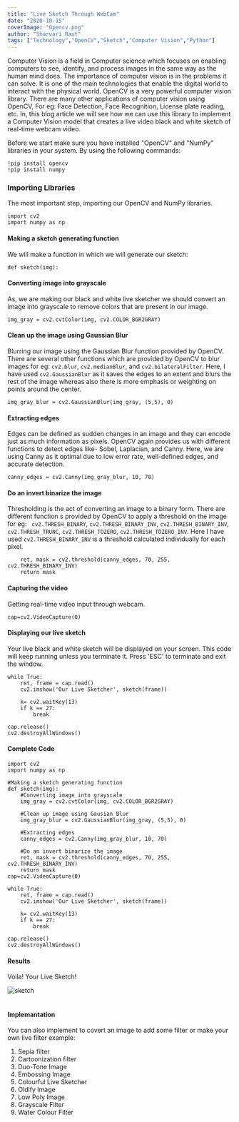 ```yaml
---
title: "Live Sketch Through WebCam"
date: "2020-10-15"
coverImage: "Opencv.png"
author: "Sharvari Raut"
tags: ["Technology","OpenCV","Sketch","Computer Vision","Python"]
---
```


Computer Vision is a field in Computer science which focuses on enabling computers to see, identify, and process images in the same way as the human mind does. The importance of computer vision is in the problems it can solve. It is one of the main technologies that enable the digital world to interact with the physical world. OpenCV is a very powerful computer vision library. There are many other applications of computer vision using OpenCV, For eg: Face Detection, Face Recognition, License plate reading, etc. In, this blog article we will see how we can use this library to implement a Computer Vision model that creates a live video black and white sketch of real-time webcam video.

Before we start make sure you have installed "OpenCV" and "NumPy" libraries in your system. By using the following commands:

```
!pip install opencv
!pip install numpy
```

### Importing Libraries
The most important step, importing our OpenCV and NumPy libraries.
```
import cv2
import numpy as np
```

#### Making a sketch generating function
We will make a function in which we will generate our sketch:
```
def sketch(img):
```
#### Converting image into grayscale
As, we are making our black and white live sketcher we should convert an image into grayscale to remove colors that are present in our image.
 ```
img_gray = cv2.cvtColor(img, cv2.COLOR_BGR2GRAY)
```
#### Clean up the image using Gaussian Blur
Blurring our image using the Gaussian Blur function provided by OpenCV. There are several other functions which are provided by OpenCV to blur images for eg: ```cv2.blur```, ```cv2.medianBlur```, and ```cv2.bilateralFilter```. Here, I have used ```cv2.GaussianBlur``` as it saves the edges to an extent and blurs the rest of the image whereas also there is more emphasis or weighting on points around the center.
```
img_gray_blur = cv2.GaussianBlur(img_gray, (5,5), 0)
```
#### Extracting edges
Edges can be defined as sudden changes in an image and they can encode just as much information as pixels. OpenCV again provides us with different functions to detect edges like- Sobel, Laplacian, and Canny. Here, we are using Canny as it optimal due to low error rate, well-defined edges, and accurate detection.
```
canny_edges = cv2.Canny(img_gray_blur, 10, 70)
``` 
#### Do an invert binarize the image
Thresholding is the act of converting an image to a binary form. There are different function s provided by OpenCV to apply a threshold on the image for eg: ``` cv2.THRESH_BINARY```, ```cv2.THRESH_BINARY_INV```, ```cv2.THRESH_BINARY_INV```, ```cv2.THRESH_TRUNC```, ```cv2.THRESH_TOZERO```, ```cv2.THRESH_TOZERO_INV```. Here I have used ```cv2.THRESH_BINARY_INV``` is a threshold calculated individually for each pixel. 
```
    ret, mask = cv2.threshold(canny_edges, 70, 255, cv2.THRESH_BINARY_INV)
    return mask
```    
#### Capturing the video
Getting real-time video input through webcam.
```    
cap=cv2.VideoCapture(0)
```
#### Displaying our live sketch
Your live black and white sketch will be displayed on your screen. This code will keep running unless you terminate it. Press 'ESC' to terminate and exit the window.
```
while True:
    ret, frame = cap.read()
    cv2.imshow('Our Live Sketcher', sketch(frame))
    
    k= cv2.waitKey(13)
    if k == 27:
        break
        
cap.release()
cv2.destroyAllWindows()
```
#### Complete Code
```
import cv2
import numpy as np

#Making a sketch generating function
def sketch(img):
    #Converting image into grayscale
    img_gray = cv2.cvtColor(img, cv2.COLOR_BGR2GRAY)
    
    #Clean up image using Gausian Blur
    img_gray_blur = cv2.GaussianBlur(img_gray, (5,5), 0)
    
    #Extracting edges
    canny_edges = cv2.Canny(img_gray_blur, 10, 70)
    
    #Do an invert binarize the image
    ret, mask = cv2.threshold(canny_edges, 70, 255, cv2.THRESH_BINARY_INV)
    return mask
cap=cv2.VideoCapture(0)

while True:
    ret, frame = cap.read()
    cv2.imshow('Our Live Sketcher', sketch(frame))
    
    k= cv2.waitKey(13)
    if k == 27:
        break
        
cap.release()
cv2.destroyAllWindows()
```

#### Results
Voila! Your Live Sketch!<br>

<img src ="https://github.com/sharur7/engineering-portal/blob/new/content/blog/live-sketch-through-webcam/sketch.gif?raw=true" alt="sketch"><br><br>

#### Implemantation
You can also implement to covert an image to add some filter or make your own live filter example:

1) Sepia filter
2) Cartoonization filter
3) Duo-Tone Image
4) Embossing Image
5) Colourful Live Sketcher
6) Oldify Image
7) Low Poly Image
8) Grayscale Filter
9) Water Colour Filter

